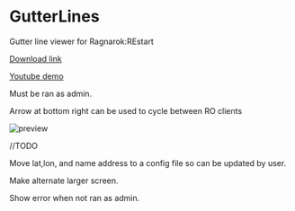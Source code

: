 # GutterLines
Gutter line viewer for Ragnarok:REstart

[Download link](https://github.com/miatribe/GutterLines/releases)

[Youtube demo](https://youtu.be/hggU2WS2KyU)

Must be ran as admin.

Arrow at bottom right can be used to cycle between RO clients

![preview](https://raw.githubusercontent.com/miatribe/gutterlines/master/GutterLinesPrev.png)

//TODO

Move lat,lon, and name address to a config file so can be updated by user.

Make alternate larger screen.

Show error when not ran as admin.

